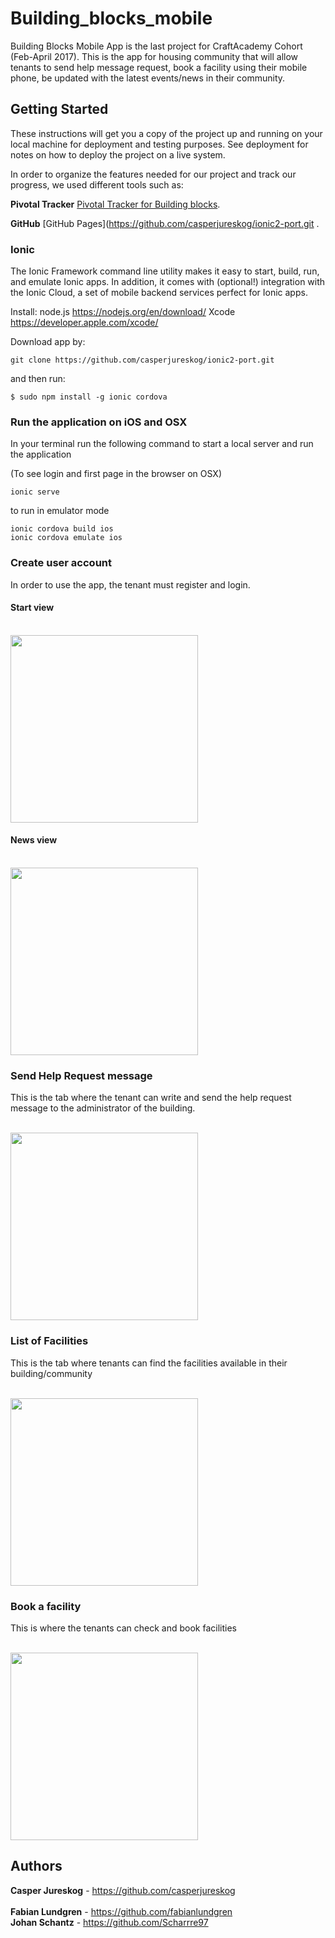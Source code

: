 # Building_blocks_mobile

Building Blocks Mobile App is the last project for CraftAcademy Cohort (Feb-April 2017). This is the app for housing community that will allow tenants to send help message request, book a facility using their mobile phone, be updated with the latest events/news in their community.

## Getting Started
These instructions will get you a copy of the project up and running on your local machine for deployment and testing purposes.  See deployment for notes on how to deploy the project on a live system.

In order to organize the features needed for our project and track our progress, we used different tools such as:

**Pivotal Tracker**
[Pivotal Tracker for Building blocks](https://www.pivotaltracker.com/n/projects/2007795).

**GitHub**
[GitHub Pages](https://github.com/casperjureskog/ionic2-port.git
.

### Ionic
The Ionic Framework command line utility makes it easy to start, build, run, and emulate Ionic apps. In addition, it comes with (optional!) integration with the Ionic Cloud, a set of mobile backend services perfect for Ionic apps.

Install:
node.js https://nodejs.org/en/download/
Xcode https://developer.apple.com/xcode/

Download app by:
```
git clone https://github.com/casperjureskog/ionic2-port.git
```
and then run:

```
$ sudo npm install -g ionic cordova
```



### Run the application on iOS and OSX
In your terminal run the following command to start a local server and run the application

(To see login and first page in the browser on OSX)
```
ionic serve
```

to run in emulator mode
```
ionic cordova build ios
ionic cordova emulate ios
```

### Create user account
In order to use the app, the tenant must register and login.

#### Start view

<br>
<img width="300" src = "https://github.com/casperjureskog/ionic2-port/blob/readme_update2/src/assets/readme_images/home.jpg" />
<br>

#### News view

<br>
<img width="300" src = "https://github.com/casperjureskog/ionic2-port/blob/readme_update2/src/assets/readme_images/news.jpg" />
<br>

### Send Help Request message
This is the tab where the tenant can write and send the help request message to the administrator of the building.

<br>
<img width="300" src = "https://github.com/casperjureskog/ionic2-port/blob/readme_update2/src/assets/readme_images/helprequest.jpg" />
<br>

### List of Facilities
This is the tab where tenants can find the facilities available in their building/community

<br>
<img width="300" src = "https://github.com/casperjureskog/ionic2-port/blob/readme_update2/src/assets/readme_images/facilities.jpg" />
<br>

### Book a facility
This is where the tenants can check and book facilities

<br>
<img width="300" src = "https://github.com/casperjureskog/ionic2-port/blob/readme_update2/src/assets/readme_images/booking.jpg" />
<br>


## Authors
**Casper Jureskog** - https://github.com/casperjureskog <br><br>
**Fabian Lundgren** - https://github.com/fabianlundgren<br>
**Johan Schantz** - https://github.com/Scharrre97<br>
